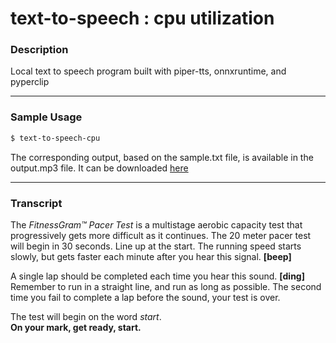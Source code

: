 # text-to-speech : cpu utilization

### Description

Local text to speech program built with piper-tts, onnxruntime, and pyperclip

---

### Sample Usage

```bash
$ text-to-speech-cpu
```

The corresponding output, based on the sample.txt file, is available in the output.mp3 file. It can be downloaded [here](https://github.com/j-p-m-7/text-to-speech-cpu/raw/refs/heads/main/output.mp3)

---

### Transcript

The *FitnessGram™ Pacer Test* is a multistage aerobic capacity test that progressively gets more difficult as it continues. The 20 meter pacer test will begin in 30 seconds. Line up at the start. The running speed starts slowly, but gets faster each minute after you hear this signal. **[beep]**

A single lap should be completed each time you hear this sound. **[ding]** Remember to run in a straight line, and run as long as possible. The second time you fail to complete a lap before the sound, your test is over.

The test will begin on the word *start*.  
**On your mark, get ready, start.**